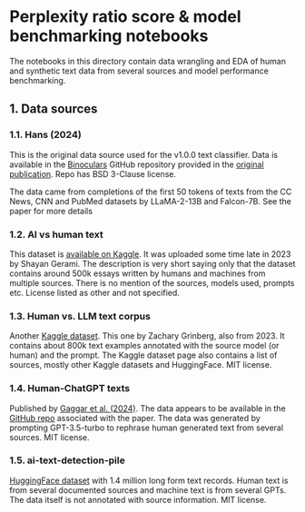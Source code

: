 # Perplexity ratio score & model benchmarking notebooks

The notebooks in this directory contain data wrangling and EDA of human and synthetic text data from several sources and model performance benchmarking.

## 1. Data sources

### 1.1. Hans (2024)

This is the original data source used for the v1.0.0 text classifier. Data is available in the [Binoculars](https://github.com/ahans30/Binoculars/tree/main) GitHub repository provided in the [original publication](https://arxiv.org/abs/2401.12070#). Repo has BSD 3-Clause license.

The data came from completions of the first 50 tokens of texts from the CC News, CNN and PubMed datasets by LLaMA-2-13B and Falcon-7B. See the paper for more details

### 1.2. AI vs human text

This dataset is [available on Kaggle](https://www.kaggle.com/datasets/shanegerami/ai-vs-human-text). It was uploaded some time late in 2023 by Shayan Gerami. The description is very short saying only that the dataset contains around 500k essays written by humans and machines from multiple sources. There is no mention of the sources, models used, prompts etc. License listed as other and not specified.

### 1.3. Human vs. LLM text corpus

Another [Kaggle dataset](https://www.kaggle.com/datasets/starblasters8/human-vs-llm-text-corpus). This one by Zachary Grinberg, also from 2023. It contains about 800k text examples annotated with the source model (or human) and the prompt. The Kaggle dataset page also contains a list of sources, mostly other Kaggle datasets and HuggingFace. MIT license.

### 1.4. Human-ChatGPT texts

Published by [Gaggar et al. (2024)](https://arxiv.org/abs/2311.15425). The data appears to be available in the [GitHub repo](https://github.com/HarshOza36/Detection-Of-Machine-Generated-Text/tree/master) associated with the paper. The data was generated by prompting GPT-3.5-turbo to rephrase human generated text from several sources. MIT license.

### 1.5. ai-text-detection-pile

[HuggingFace dataset](https://huggingface.co/datasets/artem9k/ai-text-detection-pile) with 1.4 million long form text records. Human text is from several documented sources and machine text is from several GPTs. The data itself is not annotated with source information. MIT license.
